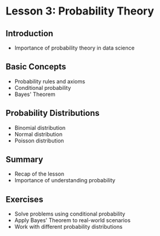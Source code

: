 # Lesson 3: Probability Theory

## Introduction
- Importance of probability theory in data science

## Basic Concepts
- Probability rules and axioms
- Conditional probability
- Bayes' Theorem

## Probability Distributions
- Binomial distribution
- Normal distribution
- Poisson distribution

## Summary
- Recap of the lesson
- Importance of understanding probability

## Exercises
- Solve problems using conditional probability
- Apply Bayes' Theorem to real-world scenarios
- Work with different probability distributions
